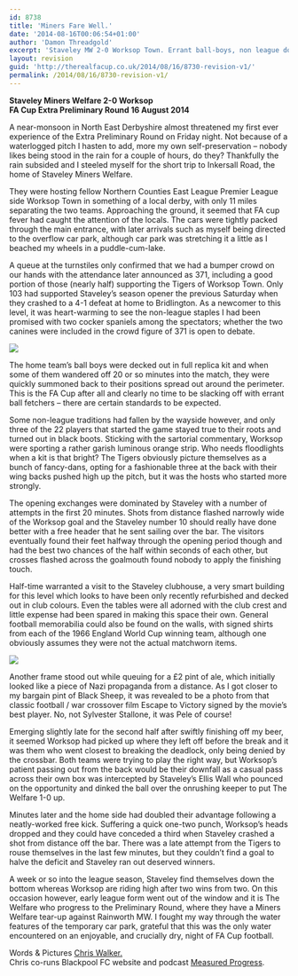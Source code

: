 ```yaml
---
id: 8738
title: 'Miners Fare Well.'
date: '2014-08-16T00:06:54+01:00'
author: 'Damon Threadgold'
excerpt: 'Staveley MW 2-0 Worksop Town. Errant ball-boys, non league dogs, [not] Nazi propaganda, Pele, value ale and a bumper crowd. By Chris Walker.'
layout: revision
guid: 'http://therealfacup.co.uk/2014/08/16/8730-revision-v1/'
permalink: /2014/08/16/8730-revision-v1/
---
```


**Staveley Miners Welfare 2-0 Worksop**  
 **FA Cup Extra Preliminary Round 16 August 2014**

A near-monsoon in North East Derbyshire almost threatened my first ever experience of the Extra Preliminary Round on Friday night. Not because of a waterlogged pitch I hasten to add, more my own self-preservation – nobody likes being stood in the rain for a couple of hours, do they? Thankfully the rain subsided and I steeled myself for the short trip to Inkersall Road, the home of Staveley Miners Welfare.

They were hosting fellow Northern Counties East League Premier League side Worksop Town in something of a local derby, with only 11 miles separating the two teams. Approaching the ground, it seemed that FA cup fever had caught the attention of the locals. The cars were tightly packed through the main entrance, with later arrivals such as myself being directed to the overflow car park, although car park was stretching it a little as I beached my wheels in a puddle-cum-lake.

A queue at the turnstiles only confirmed that we had a bumper crowd on our hands with the attendance later announced as 371, including a good portion of those (nearly half) supporting the Tigers of Worksop Town. Only 103 had supported Staveley’s season opener the previous Saturday when they crashed to a 4-1 defeat at home to Bridlington. As a newcomer to this level, it was heart-warming to see the non-league staples I had been promised with two cocker spaniels among the spectators; whether the two canines were included in the crowd figure of 371 is open to debate.

![](https://lh4.googleusercontent.com/-123iY_qRJWI/U-6PGfcrO9I/AAAAAAAAEgk/HBXSaSQlR8E/w761-h507-no/staveley4.jpeg)

The home team’s ball boys were decked out in full replica kit and when some of them wandered off 20 or so minutes into the match, they were quickly summoned back to their positions spread out around the perimeter. This is the FA Cup after all and clearly no time to be slacking off with errant ball fetchers – there are certain standards to be expected.

Some non-league traditions had fallen by the wayside however, and only three of the 22 players that started the game stayed true to their roots and turned out in black boots. Sticking with the sartorial commentary, Worksop were sporting a rather garish luminous orange strip. Who needs floodlights when a kit is that bright? The Tigers obviously picture themselves as a bunch of fancy-dans, opting for a fashionable three at the back with their wing backs pushed high up the pitch, but it was the hosts who started more strongly.

The opening exchanges were dominated by Staveley with a number of attempts in the first 20 minutes. Shots from distance flashed narrowly wide of the Worksop goal and the Staveley number 10 should really have done better with a free header that he sent sailing over the bar. The visitors eventually found their feet halfway through the opening period though and had the best two chances of the half within seconds of each other, but crosses flashed across the goalmouth found nobody to apply the finishing touch.

Half-time warranted a visit to the Staveley clubhouse, a very smart building for this level which looks to have been only recently refurbished and decked out in club colours. Even the tables were all adorned with the club crest and little expense had been spared in making this space their own. General football memorabilia could also be found on the walls, with signed shirts from each of the 1966 England World Cup winning team, although one obviously assumes they were not the actual matchworn items.

![](https://lh5.googleusercontent.com/-PGY7pYs5i-I/U-6PGAl-0-I/AAAAAAAAEgg/UdErsbg9km4/s507-no/staveley3.jpeg)

Another frame stood out while queuing for a £2 pint of ale, which initially looked like a piece of Nazi propaganda from a distance. As I got closer to my bargain pint of Black Sheep, it was revealed to be a photo from that classic football / war crossover film Escape to Victory signed by the movie’s best player. No, not Sylvester Stallone, it was Pele of course!

Emerging slightly late for the second half after swiftly finishing off my beer, it seemed Worksop had picked up where they left off before the break and it was them who went closest to breaking the deadlock, only being denied by the crossbar. Both teams were trying to play the right way, but Worksop’s patient passing out from the back would be their downfall as a casual pass across their own box was intercepted by Staveley’s Ellis Wall who pounced on the opportunity and dinked the ball over the onrushing keeper to put The Welfare 1-0 up.

Minutes later and the home side had doubled their advantage following a neatly-worked free kick. Suffering a quick one-two punch, Worksop’s heads dropped and they could have conceded a third when Staveley crashed a shot from distance off the bar. There was a late attempt from the Tigers to rouse themselves in the last few minutes, but they couldn’t find a goal to halve the deficit and Staveley ran out deserved winners.

A week or so into the league season, Staveley find themselves down the bottom whereas Worksop are riding high after two wins from two. On this occasion however, early league form went out of the window and it is The Welfare who progress to the Preliminary Round, where they have a Miners Welfare tear-up against Rainworth MW. I fought my way through the water features of the temporary car park, grateful that this was the only water encountered on an enjoyable, and crucially dry, night of FA Cup football.

Words &amp; Pictures [Chris Walker.](https://twitter.com/onedavebamber)  
Chris co-runs Blackpool FC website and podcast [Measured Progress](http://measuredprogress.co.uk/).